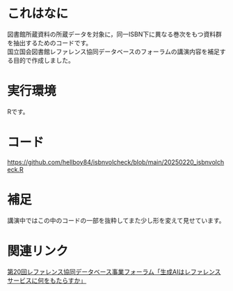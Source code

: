 # これはなに
図書館所蔵資料の所蔵データを対象に，同一ISBN下に異なる巻次をもつ資料群を抽出するためのコードです。  
国立国会図書館レファレンス協同データベースのフォーラムの講演内容を補足する目的で作成しました。

# 実行環境
Rです。

# コード
https://github.com/hellboy84/isbnvolcheck/blob/main/20250220_isbnvolcheck.R

# 補足
講演中ではこの中のコードの一部を抜粋してまた少し形を変えて見せています。

# 関連リンク
[第20回レファレンス協同データベース事業フォーラム「生成AIはレファレンスサービスに何をもたらすか」](https://crd.ndl.go.jp/jp/about/forum/r6_20.html)
